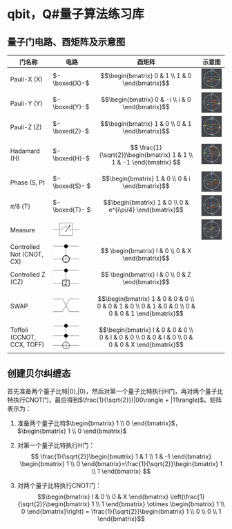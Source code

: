 # qbit，Q#量子算法练习库

## 量子门电路、酉矩阵及示意图
|门名称|电路|酉矩阵|示意图|
|---|---|---|---|
|Pauli-X (X)|$-\boxed{X}-$|$$\begin{bmatrix} 0 & 1 \\ 1 & 0 \end{bmatrix}$$|![X门](./images/Xgate.gif)|
|Pauli-Y (Y)|$-\boxed{Y}-$|$$\begin{bmatrix} 0 & -i \\ i & 0 \end{bmatrix}$$|![Y门](./images/Ygate.gif)|
|Pauli-Z (Z)|$-\boxed{Z}-$|$$\begin{bmatrix} 1 & 0 \\ 0 & 1 \end{bmatrix}$$|![Z门](./images/Zgate.gif)|
|Hadamard (H)|$-\boxed{H}-$|$$ \frac{1}{\sqrt{2}}\begin{bmatrix} 1 & 1 \\ 1 & -1 \end{bmatrix} $$|![H门](./images/Hgate.gif)|
|Phase (S, P)|$-\boxed{S}- $|$$\begin{bmatrix} 1 & 0 \\ 0 & i \end{bmatrix}$$|![S门](./images/Sgate.gif)|
|$\pi/8$ (T)|$-\boxed{T}- $|$$\begin{bmatrix} 1 & 0 \\ 0 & e^{i\pi/4} \end{bmatrix}$$|![T门](./images/Tgate.gif)|
|Measure|![Measure门](./images/Measure.png)||![Measure门](./images/Measure.gif)|
|Controlled Not (CNOT, CX)|![CNOT门](./images/CNOTgate.png)|$$ \begin{bmatrix} I & 0 \\ 0 & X \end{bmatrix}$$|
|Controlled Z (CZ)|![CZ门](./images/CZgate.png)|$$ \begin{bmatrix} I & 0 \\ 0 & Z \end{bmatrix}$$||
|SWAP|![SWAP门](./images/SWAPgate.png)|$$\begin{bmatrix} 1 & 0 & 0 & 0 \\ 0 & 0 & 1 & 0 \\ 0 & 1 & 0 & 0 \\ 0 & 0 & 0 & 1 \end{bmatrix}$$||
|Toffoli (CCNOT, CCX, TOFF)|![TOFF门](./images/TOFFgate.png)|$$\begin{bmatrix} I & 0 & 0 & 0 \\ 0 & I & 0 & 0 \\ 0 & 0 & I & 0 \\ 0 & 0 & 0 & X \end{bmatrix}$$||

## 创建贝尔纠缠态
首先准备两个量子比特$|0\rangle, |0\rangle$，然后对第一个量子比特执行H门，再对两个量子比特执行CNOT门，最后得到$\frac{1}{\sqrt{2}}(|00\rangle + |11\rangle)$。矩阵表示为：

1. 准备两个量子比特$\begin{bmatrix} 1 \\ 0 \end{bmatrix}$，$\begin{bmatrix} 1 \\ 0 \end{bmatrix}$

2. 对第一个量子比特执行H门：$$ \frac{1}{\sqrt{2}}\begin{bmatrix} 1 & 1 \\ 1 & -1 \end{bmatrix} \begin{bmatrix} 1 \\ 0 \end{bmatrix}=\frac{1}{\sqrt{2}}\begin{bmatrix} 1 \\ 1 \end{bmatrix} $$

3. 对两个量子比特执行CNOT门：$$\begin{bmatrix} I & 0 \\ 0 & X \end{bmatrix} \left(\frac{1}{\sqrt{2}}\begin{bmatrix} 1 \\ 1 \end{bmatrix} \otimes \begin{bmatrix} 1 \\ 0 \end{bmatrix}\right) = \frac{1}{\sqrt{2}}\begin{bmatrix} 1 \\ 0 \\ 0 \\ 1 \end{bmatrix}$$
